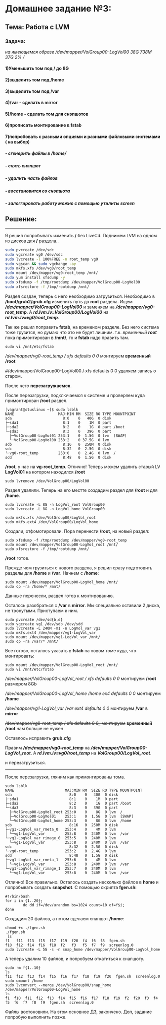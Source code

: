 Домашнее задание №3:
========================
Тема: Работа с LVM
-------------------------

### Задача:

_на имеющемся образе /dev/mapper/VolGroup00-LogVol00 38G 738M 37G 2% /_

#### 1)Уменьшить том под / до 8G
#### 2)выделить том под /home
#### 3)выделить том под /var
#### 4)/var - сделать в mirror
#### 5)/home - сделать том для снэпшотов
#### 6)прописать монтирование в fstab
#### 7)попробовать с разными опциями и разными файловыми системами ( на выбор)
#####     - сгенерить файлы в /home/
#####     - снять снэпшот
#####     - удалить часть файлов
#####     - восстановится со снэпшота
#####     - залоггировать работу можно с помощью утилиты screen


## Решение:
_________________


Я решил попробывать изменить __/__ без LiveCd. Поднимем LVM на одном из дисков для  __/__ раздела.. 

````bash
sudo pvcreate /dev/sdc
sudo vgcreate vg0 /dev/sdc
sudo lvcreate -l 100%FREE -n root_temp vg0
sudo vgscan && sudo vgchange -ay
sudo mkfs.xfs /dev/vg0/root_temp
sudo mount /dev/mapper/vg0-root_temp /mnt/
sudo yum install xfsdump -y
sudo xfsdump -f /tmp/rootdump /dev/mapper/VolGroup00-LogVol00
sudo xfsrestore -f /tmp/rootdump /mnt/
````
Раздел создан, теперь с него необходимо загрузиться. 
Необходимо в __/boot/grub2/grub.cfg__ изменить путь до  __root__ раздела. 
Ищем __*/dev/mapper/VolGroup00-LogVol00*__ и заменяем на __*/dev/mapper/vg0-root_temp*__.
А __*rd.lvm.lv=VolGroup00/LogVol00*__ на __*rd.lvm.lv=vg0/root_temp*__.

Так же решил поправить __fstab__, на временом разделе. Без него система тоже грузится, но думаю что это не будет лишним.
т.к. _временный **root**_ пока примонтирован в **/mnt/**, то и **fstab** надо править там. 


````
sudo vi /mnt/etc/fstab
````
_/dev/mapper/vg0-root_temp       /                       xfs     defaults        0 0_ монтируем **временный /root**

~~#/dev/mapper/VolGroup00-LogVol00 /                       xfs     defaults        0 0~~ удаляем запись о старом. 


После чего **перезагружаемся.**

После перезагрузки, подключаемся к системе и проверяем куда примонтирован **/root** раздел.

````
[vagrant@otuslinux ~]$ sudo lsblk
NAME                    MAJ:MIN RM  SIZE RO TYPE MOUNTPOINT
sda                       8:0    0   40G  0 disk
├─sda1                    8:1    0    1M  0 part
├─sda2                    8:2    0    1G  0 part /boot
└─sda3                    8:3    0   39G  0 part
  ├─VolGroup00-LogVol01 253:1    0  1.5G  0 lvm  [SWAP]
  └─VolGroup00-LogVol00 253:2    0 37.5G  0 lvm
sdb                       8:16   0  250M  0 disk
sdc                       8:32   0  2.5G  0 disk
└─vg0-root_temp         253:0    0  2.4G  0 lvm  /
sdd                       8:48   0  1.5G  0 disk

````

**/root**, у нас на **vg-root_temp**. Отлично!
Теперь можем удалить старый LV __LogVol01__ на котором находился  **/root**
````
sudo lvremove /dev/VolGroup00/LogVol00
````
Раздел удалили. Теперь на его местте создадим раздел для **/root** и для **/home**.

````
sudo lvcreate -L 8G -n LogVol_root VolGroup00
sudo lvcreate -L 8G -n LogVol_home VolGroup00 

sudo mkfs.xfs /dev/VolGroup00/LogVol_root
sudo mkfs.ext4 /dev/VolGroup00/LogVol_home
````
Создали, отфомотировали.
Пора перенести **/root**, на новый раздел:

````
sudo xfsdump -f /tmp/rootdump /dev/mapper/vg0-root_temp
sudo mount /dev/mapper/VolGroup00-LogVol_root /mnt/
sudo xfsrestore -f /tmp/rootdump /mnt/
````
**/root** готов. 

Прежде чем грузиться с нового раздела, я решил сразу подготовить разделы для **/home** и  **/var**.
Начнем с **/home**:

````
sudo mount /dev/mapper/VolGroup00-LogVol_home /mnt/
sudo cp -ra /home/* /mnt/
````
Данные перенесли, раздел готов к монтированию.

Осталось разобраться с **/var** в **mirror**. Мы специально оставили 2 диска, не тронутыми. Приступаем к ним.
````
sudo pvcreate /dev/sd{b,d}
sudo vgcreate vg1 /dev/sdb /dev/sdd
sudo lvcreate -L 240M -m1 -n LogVol_var vg1
sudo mkfs.ext4 /dev/mapper/vg1-LogVol_var
sudo mount /dev/mapper/vg1-LogVol_var /mnt/
sudo cp -ra /var/* /mnt/
````

Все готово, осталось указать в **fstab** на новом томе куда, что монтировать:

````
sudo mount /dev/mapper/VolGroup00-LogVol_root /mnt/
sudo vi /mnt/etc/fstab
````

_/dev/mapper/VolGroup00-LogVol_root       /                       xfs     defaults        0 0_ монтируем **/root** размером 8Gb

_/dev/mapper/VolGroup00-LogVol_home       /home                     ex4     defaults        0 0_ монтируем **/home** 

_/dev/mapper/vg1-LogVol_var      /var                      ext4     defaults        0 0_ монтируем **/var** в **mirror**

~~/dev/mapper/vg0-root_temp       /                       xfs     defaults        0 0_ монтируем~~ **временный /root** нам больше не нужен


Оставлось исправить **grub.cfg**
 
Правим __*/dev/mapper/vg0-root_temp*__ на __*/dev/mapper/VolGroup00-LogVol_root*__.
А __*rd.lvm.lv=vg0/root_temp*__ на __*VolGroup00/LogVol_root*__.

и перезагрузиться.

_______________

После перезагрузки, гляним как примонтированы тома.
````
sudo lsblk
NAME                       MAJ:MIN RM  SIZE RO TYPE MOUNTPOINT
sda                          8:0    0   40G  0 disk
├─sda1                       8:1    0    1M  0 part
├─sda2                       8:2    0    1G  0 part /boot
└─sda3                       8:3    0   39G  0 part
  ├─VolGroup00-LogVol_root 253:0    0    8G  0 lvm  /
  ├─VolGroup00-LogVol01    253:1    0  1.5G  0 lvm  [SWAP]
  └─VolGroup00-LogVol_home 253:3    0    8G  0 lvm  /home
sdb                          8:16   0  250M  0 disk
├─vg1-LogVol_var_rmeta_0   253:4    0    4M  0 lvm
│ └─vg1-LogVol_var         253:8    0  240M  0 lvm  /var
└─vg1-LogVol_var_rimage_0  253:5    0  240M  0 lvm
  └─vg1-LogVol_var         253:8    0  240M  0 lvm  /var
sdc                          8:32   0  2.5G  0 disk
└─vg0-root_temp            253:2    0  2.4G  0 lvm
sdd                          8:48   0  1.5G  0 disk
├─vg1-LogVol_var_rmeta_1   253:6    0    4M  0 lvm
│ └─vg1-LogVol_var         253:8    0  240M  0 lvm  /var
└─vg1-LogVol_var_rimage_1  253:7    0  240M  0 lvm
  └─vg1-LogVol_var         253:8    0  240M  0 lvm  /var
````
Отлично! Все правильно. 
Осталось создать несколько файлов в **home** и попробывать создать **snapshot**.
С помощью скрипта **fgen.sh**:
````
#!/bin/bash
for i in {1..20};
        do dd if=/dev/urandom bs=1024 count=10 of=f$i;
done
````
Создадим 20 файлов, а потом сделаем снапшот **/home**:
````
chmod +x ./fgen.sh
./fgen.sh
 ls
f1   f11  f13  f15  f17  f19  f20  f4  f6  f8  fgen.sh
f10  f12  f14  f16  f18  f2   f3   f5  f7  f9  screenlog.0
sudo lvcreate -L 5G -s -n snap_home /dev/mapper/VolGroup00-LogVol_home
````
А теперь удалим 10 файлов, и попробуем откатиться к снапшоту.
````
sudo rm f{1..10}
ls
f11  f12  f13  f14  f15  f16  f17  f18  f19  f20  fgen.sh  screenlog.0
sudo umount /home
sudo lvconvert --merge /dev/VolGroup00/snap_home
/dev/mapper/VolGroup00-LogVol_home 
ls
f1  f10  f11  f12  f13  f14  f15  f16  f17  f18  f19  f2  f20  f3  f4  f5  f6  f7  f8  f9  fgen.sh  screenlog.0
````
Файлы востоновили. 
На этом основное ДЗ, закончено. Доп, задание попробую выполнить позже.


